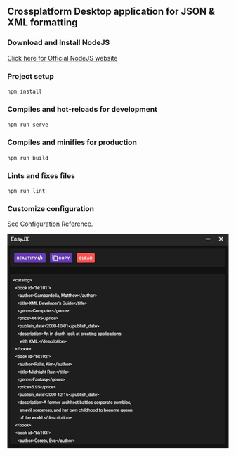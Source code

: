 ## Crossplatform Desktop application for JSON & XML formatting

### Download and Install NodeJS

[Click here for Official NodeJS website](https://nodejs.org/en/download/) 


### Project setup 
```
npm install
```

### Compiles and hot-reloads for development
```
npm run serve
```

### Compiles and minifies for production
```
npm run build
```

### Lints and fixes files
```
npm run lint
```

### Customize configuration
See [Configuration Reference](https://cli.vuejs.org/config/).

![Screen Shot](src/assets/EasyJXSS.png)
